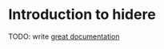 # Introduction to hidere

TODO: write [great documentation](http://jacobian.org/writing/what-to-write/)
